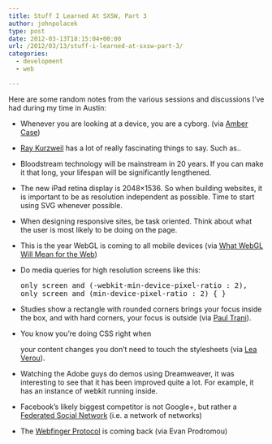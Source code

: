 ```yaml
---
title: Stuff I Learned At SXSW, Part 3
author: johnpolacek
type: post
date: 2012-03-13T18:15:04+00:00
url: /2012/03/13/stuff-i-learned-at-sxsw-part-3/
categories:
  - development
  - web

---
```


Here are some random notes from the various sessions and discussions I&rsquo;ve had during my time in Austin:

  * Whenever you are looking at a device, you are a cyborg. (via <a href="https://twitter.com/#!/caseorganic" target="_blank" rel="noopener noreferrer" class="broken_link" rel="nofollow">Amber Case</a>)
  * <a href="http://www.kurzweilai.net/" target="_blank" rel="noopener noreferrer">Ray Kurzweil</a> has a lot of really fascinating things to say. Such as..
  * Bloodstream technology will be mainstream in 20 years. If you can make it that long, your lifespan will be significantly lengthened.
  * The new iPad retina display is 2048&#215;1536. So when building websites, it is important to be as resolution independent as possible. Time to start using SVG whenever possible.
  * When designing responsive sites, be task oriented. Think about what the user is most likely to be doing on the page.
  * This is the year WebGL is coming to all mobile devices (via <a href="http://schedule.sxsw.com/2012/events/event_IAP10450" target="_blank" rel="noopener noreferrer">What WebGL Will Mean for the Web</a>)
  * Do media queries for high resolution screens like this: 
    <pre>only screen and (-webkit-min-device-pixel-ratio : 2),
    only screen and (min-device-pixel-ratio : 2) { }</pre>

  * Studies show a rectangle with rounded corners brings your focus inside the box, and with hard corners, your focus is outside (via <a href="http://paultrani.com/" target="_blank" rel="noopener noreferrer">Paul Trani</a>).
  * You know you&rsquo;re doing CSS right when
  
    your content changes you don&rsquo;t need to touch the stylesheets (via <a href="http://lea.verou.me/" target="_blank" rel="noopener noreferrer">Lea Verou</a>).
  * Watching the Adobe guys do demos using Dreamweaver, it was interesting to see that it has been improved quite a lot. For example, it has an instance of webkit running inside.
  * Facebook&rsquo;s likely biggest competitor is not Google+, but rather a <a href="http://www.w3.org/community/fedsocweb/" target="_blank" rel="noopener noreferrer">Federated Social Network</a> (i.e. a network of networks)
  * The <a href="http://code.google.com/p/webfinger/" target="_blank" rel="noopener noreferrer">Webfinger Protocol</a> is coming back (via Evan Prodromou)